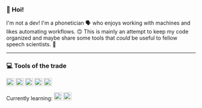 ### 👋 Hoi!
I'm not a dev! I'm a phonetician 🗣 who enjoys working with machines and likes automating workflows. 🙃
This is mainly an attempt to keep my code organized and maybe share some tools that *could* be useful to fellow speech scientists. 🤲

---

### 💻 Tools of the trade
<a href="https://code.visualstudio.com/" title="Visual Studio Code"><img src="https://github.com/get-icon/geticon/raw/master/icons/visual-studio-code.svg" alt="Visual Studio Code" width="21px" height="21px"></a>
<a href="https://www.r-project.org/" title="R"><img src="https://github.com/get-icon/geticon/raw/master/icons/r-lang.svg" alt="R" width="21px" height="21px"></a>
<a href="https://www.fon.hum.uva.nl/praat/" title="Praat"><img src="https://www.fon.hum.uva.nl/praat/praat.png" alt="Praat" width="21px" height="21px"></a>
<a href="https://www.python.org/" title="Python"><img src="https://github.com/get-icon/geticon/raw/master/icons/python.svg" alt="Python" width="21px" height="21px"></a>
<a href="https://isocpp.org/" title="C++"><img src="https://github.com/get-icon/geticon/raw/master/icons/c-plusplus.svg" alt="C++" width="21px" height="21px"></a>

Currently learning: <a href="https://www.mathworks.com/products/matlab.html" title="Matlab"><img src="https://cdn.icon-icons.com/icons2/2107/PNG/512/file_type_matlab_icon_130398.png" alt="Matlab" width="21px" height="21px"></a> <a href="https://h2o.ai/" title="H2O"><img src="https://h2o.ai/content/experience-fragments/h2o/us/en/site/header/master/_jcr_content/root/container/header_copy/logo.coreimg.svg/1692989260778/h2o-logo.svg" alt="H2O" width="21px" height="21px"></a>
